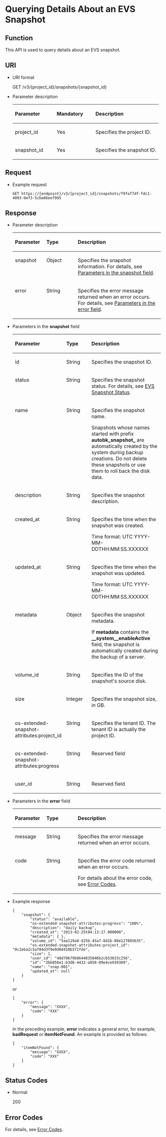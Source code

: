 # Querying Details About an EVS Snapshot<a name="evs_04_3061"></a>

## Function<a name="section30030484111731"></a>

This API is used to query details about an EVS snapshot.

## URI<a name="section14733765111731"></a>

-   URI format

    GET /v3/\{project\_id\}/snapshots/\{snapshot\_id\}

-   Parameter description

    <a name="table66271751111731"></a>
    <table><thead align="left"><tr id="row56106054111731"><th class="cellrowborder" valign="top" width="28.57%" id="mcps1.1.4.1.1"><p id="p48296540111731"><a name="p48296540111731"></a><a name="p48296540111731"></a>Parameter</p>
    </th>
    <th class="cellrowborder" valign="top" width="26.529999999999998%" id="mcps1.1.4.1.2"><p id="p19705674111731"><a name="p19705674111731"></a><a name="p19705674111731"></a>Mandatory</p>
    </th>
    <th class="cellrowborder" valign="top" width="44.9%" id="mcps1.1.4.1.3"><p id="p52655801111731"><a name="p52655801111731"></a><a name="p52655801111731"></a>Description</p>
    </th>
    </tr>
    </thead>
    <tbody><tr id="row37261521111731"><td class="cellrowborder" valign="top" width="28.57%" headers="mcps1.1.4.1.1 "><p id="p65393209111731"><a name="p65393209111731"></a><a name="p65393209111731"></a>project_id</p>
    </td>
    <td class="cellrowborder" valign="top" width="26.529999999999998%" headers="mcps1.1.4.1.2 "><p id="p62358553111731"><a name="p62358553111731"></a><a name="p62358553111731"></a>Yes</p>
    </td>
    <td class="cellrowborder" valign="top" width="44.9%" headers="mcps1.1.4.1.3 "><p id="p17878042111731"><a name="p17878042111731"></a><a name="p17878042111731"></a>Specifies the project ID.</p>
    </td>
    </tr>
    <tr id="row26684654111731"><td class="cellrowborder" valign="top" width="28.57%" headers="mcps1.1.4.1.1 "><p id="p13973379111731"><a name="p13973379111731"></a><a name="p13973379111731"></a>snapshot_id</p>
    </td>
    <td class="cellrowborder" valign="top" width="26.529999999999998%" headers="mcps1.1.4.1.2 "><p id="p58101900111731"><a name="p58101900111731"></a><a name="p58101900111731"></a>Yes</p>
    </td>
    <td class="cellrowborder" valign="top" width="44.9%" headers="mcps1.1.4.1.3 "><p id="p8633458111731"><a name="p8633458111731"></a><a name="p8633458111731"></a>Specifies the snapshot ID.</p>
    </td>
    </tr>
    </tbody>
    </table>


## Request<a name="section28221468111731"></a>

-   Example request

    ```
    GET https://{endpoint}/v3/{project_id}/snapshots/f9faf7df-fdc1-4093-9ef3-5cba06eef995
    ```


## Response<a name="section63055193111836"></a>

-   Parameter description

    <a name="table12730134172713"></a>
    <table><thead align="left"><tr id="row473014182718"><th class="cellrowborder" valign="top" width="21.17788221177882%" id="mcps1.1.4.1.1"><p id="p7730941122712"><a name="p7730941122712"></a><a name="p7730941122712"></a>Parameter</p>
    </th>
    <th class="cellrowborder" valign="top" width="21.17788221177882%" id="mcps1.1.4.1.2"><p id="p7731104122719"><a name="p7731104122719"></a><a name="p7731104122719"></a>Type</p>
    </th>
    <th class="cellrowborder" valign="top" width="57.64423557644236%" id="mcps1.1.4.1.3"><p id="p4731184118271"><a name="p4731184118271"></a><a name="p4731184118271"></a>Description</p>
    </th>
    </tr>
    </thead>
    <tbody><tr id="row2073111417271"><td class="cellrowborder" valign="top" width="21.17788221177882%" headers="mcps1.1.4.1.1 "><p id="p6732134115272"><a name="p6732134115272"></a><a name="p6732134115272"></a>snapshot</p>
    </td>
    <td class="cellrowborder" valign="top" width="21.17788221177882%" headers="mcps1.1.4.1.2 "><p id="p17732141102714"><a name="p17732141102714"></a><a name="p17732141102714"></a>Object</p>
    </td>
    <td class="cellrowborder" valign="top" width="57.64423557644236%" headers="mcps1.1.4.1.3 "><p id="p11732194114271"><a name="p11732194114271"></a><a name="p11732194114271"></a>Specifies the snapshot information. For details, see <a href="#en-us_topic_0051408628_li64773086111836">Parameters in the snapshot field</a>.</p>
    </td>
    </tr>
    <tr id="row1273219418275"><td class="cellrowborder" valign="top" width="21.17788221177882%" headers="mcps1.1.4.1.1 "><p id="p129522216412"><a name="p129522216412"></a><a name="p129522216412"></a>error</p>
    </td>
    <td class="cellrowborder" valign="top" width="21.17788221177882%" headers="mcps1.1.4.1.2 "><p id="p1595262111415"><a name="p1595262111415"></a><a name="p1595262111415"></a>String</p>
    </td>
    <td class="cellrowborder" valign="top" width="57.64423557644236%" headers="mcps1.1.4.1.3 "><p id="p109527215417"><a name="p109527215417"></a><a name="p109527215417"></a>Specifies the error message returned when an error occurs. For details, see <a href="#li0419202382514">Parameters in the error field</a>.</p>
    </td>
    </tr>
    </tbody>
    </table>


-   <a name="en-us_topic_0051408628_li64773086111836"></a>Parameters in the  **snapshot**  field

    <a name="en-us_topic_0051408628_table46086870111836"></a>
    <table><thead align="left"><tr id="en-us_topic_0051408628_row56202297111836"><th class="cellrowborder" valign="top" width="21.17788221177882%" id="mcps1.1.4.1.1"><p id="en-us_topic_0051408628_p56092213111836"><a name="en-us_topic_0051408628_p56092213111836"></a><a name="en-us_topic_0051408628_p56092213111836"></a>Parameter</p>
    </th>
    <th class="cellrowborder" valign="top" width="21.17788221177882%" id="mcps1.1.4.1.2"><p id="en-us_topic_0051408628_p47175401111836"><a name="en-us_topic_0051408628_p47175401111836"></a><a name="en-us_topic_0051408628_p47175401111836"></a>Type</p>
    </th>
    <th class="cellrowborder" valign="top" width="57.64423557644236%" id="mcps1.1.4.1.3"><p id="en-us_topic_0051408628_p11730844111836"><a name="en-us_topic_0051408628_p11730844111836"></a><a name="en-us_topic_0051408628_p11730844111836"></a>Description</p>
    </th>
    </tr>
    </thead>
    <tbody><tr id="en-us_topic_0051408628_row15559516111836"><td class="cellrowborder" valign="top" width="21.17788221177882%" headers="mcps1.1.4.1.1 "><p id="en-us_topic_0051408628_p52361272111836"><a name="en-us_topic_0051408628_p52361272111836"></a><a name="en-us_topic_0051408628_p52361272111836"></a>id</p>
    </td>
    <td class="cellrowborder" valign="top" width="21.17788221177882%" headers="mcps1.1.4.1.2 "><p id="en-us_topic_0051408628_p13404600111836"><a name="en-us_topic_0051408628_p13404600111836"></a><a name="en-us_topic_0051408628_p13404600111836"></a>String</p>
    </td>
    <td class="cellrowborder" valign="top" width="57.64423557644236%" headers="mcps1.1.4.1.3 "><p id="en-us_topic_0051408628_p34969797111836"><a name="en-us_topic_0051408628_p34969797111836"></a><a name="en-us_topic_0051408628_p34969797111836"></a>Specifies the snapshot ID.</p>
    </td>
    </tr>
    <tr id="en-us_topic_0051408628_row46292725111836"><td class="cellrowborder" valign="top" width="21.17788221177882%" headers="mcps1.1.4.1.1 "><p id="en-us_topic_0051408628_p58723264111836"><a name="en-us_topic_0051408628_p58723264111836"></a><a name="en-us_topic_0051408628_p58723264111836"></a>status</p>
    </td>
    <td class="cellrowborder" valign="top" width="21.17788221177882%" headers="mcps1.1.4.1.2 "><p id="en-us_topic_0051408628_p58963956111836"><a name="en-us_topic_0051408628_p58963956111836"></a><a name="en-us_topic_0051408628_p58963956111836"></a>String</p>
    </td>
    <td class="cellrowborder" valign="top" width="57.64423557644236%" headers="mcps1.1.4.1.3 "><p id="en-us_topic_0051408628_p47023540111836"><a name="en-us_topic_0051408628_p47023540111836"></a><a name="en-us_topic_0051408628_p47023540111836"></a>Specifies the snapshot status. For details, see <a href="evs-snapshot-status.md">EVS Snapshot Status</a>.</p>
    </td>
    </tr>
    <tr id="en-us_topic_0051408628_row20558679111836"><td class="cellrowborder" valign="top" width="21.17788221177882%" headers="mcps1.1.4.1.1 "><p id="en-us_topic_0051408628_p54640283111836"><a name="en-us_topic_0051408628_p54640283111836"></a><a name="en-us_topic_0051408628_p54640283111836"></a>name</p>
    </td>
    <td class="cellrowborder" valign="top" width="21.17788221177882%" headers="mcps1.1.4.1.2 "><p id="en-us_topic_0051408628_p63786796111836"><a name="en-us_topic_0051408628_p63786796111836"></a><a name="en-us_topic_0051408628_p63786796111836"></a>String</p>
    </td>
    <td class="cellrowborder" valign="top" width="57.64423557644236%" headers="mcps1.1.4.1.3 "><p id="en-us_topic_0051408628_p14293074111836"><a name="en-us_topic_0051408628_p14293074111836"></a><a name="en-us_topic_0051408628_p14293074111836"></a>Specifies the snapshot name.</p>
    <p id="p5124959164711"><a name="p5124959164711"></a><a name="p5124959164711"></a>Snapshots whose names started with prefix <strong id="b322031418439"><a name="b322031418439"></a><a name="b322031418439"></a>autobk_snapshot_</strong> are automatically created by the system during backup creations. Do not delete these snapshots or use them to roll back the disk data.</p>
    </td>
    </tr>
    <tr id="en-us_topic_0051408628_row61528809111836"><td class="cellrowborder" valign="top" width="21.17788221177882%" headers="mcps1.1.4.1.1 "><p id="en-us_topic_0051408628_p17777665111836"><a name="en-us_topic_0051408628_p17777665111836"></a><a name="en-us_topic_0051408628_p17777665111836"></a>description</p>
    </td>
    <td class="cellrowborder" valign="top" width="21.17788221177882%" headers="mcps1.1.4.1.2 "><p id="en-us_topic_0051408628_p30704745111836"><a name="en-us_topic_0051408628_p30704745111836"></a><a name="en-us_topic_0051408628_p30704745111836"></a>String</p>
    </td>
    <td class="cellrowborder" valign="top" width="57.64423557644236%" headers="mcps1.1.4.1.3 "><p id="en-us_topic_0051408628_p60132426111836"><a name="en-us_topic_0051408628_p60132426111836"></a><a name="en-us_topic_0051408628_p60132426111836"></a>Specifies the snapshot description.</p>
    </td>
    </tr>
    <tr id="en-us_topic_0051408628_row4320926111836"><td class="cellrowborder" valign="top" width="21.17788221177882%" headers="mcps1.1.4.1.1 "><p id="en-us_topic_0051408628_p14450739111836"><a name="en-us_topic_0051408628_p14450739111836"></a><a name="en-us_topic_0051408628_p14450739111836"></a>created_at</p>
    </td>
    <td class="cellrowborder" valign="top" width="21.17788221177882%" headers="mcps1.1.4.1.2 "><p id="en-us_topic_0051408628_p29659196111836"><a name="en-us_topic_0051408628_p29659196111836"></a><a name="en-us_topic_0051408628_p29659196111836"></a>String</p>
    </td>
    <td class="cellrowborder" valign="top" width="57.64423557644236%" headers="mcps1.1.4.1.3 "><p id="en-us_topic_0051408628_p45391308111836"><a name="en-us_topic_0051408628_p45391308111836"></a><a name="en-us_topic_0051408628_p45391308111836"></a>Specifies the time when the snapshot was created.</p>
    <p id="p96931622122813"><a name="p96931622122813"></a><a name="p96931622122813"></a><span id="text20291102912819"><a name="text20291102912819"></a><a name="text20291102912819"></a>Time format: UTC YYYY-MM-DDTHH:MM:SS.XXXXXX</span></p>
    </td>
    </tr>
    <tr id="en-us_topic_0051408628_row3737236411149"><td class="cellrowborder" valign="top" width="21.17788221177882%" headers="mcps1.1.4.1.1 "><p id="en-us_topic_0051408628_p80695711149"><a name="en-us_topic_0051408628_p80695711149"></a><a name="en-us_topic_0051408628_p80695711149"></a>updated_at</p>
    </td>
    <td class="cellrowborder" valign="top" width="21.17788221177882%" headers="mcps1.1.4.1.2 "><p id="en-us_topic_0051408628_p6536351711149"><a name="en-us_topic_0051408628_p6536351711149"></a><a name="en-us_topic_0051408628_p6536351711149"></a>String</p>
    </td>
    <td class="cellrowborder" valign="top" width="57.64423557644236%" headers="mcps1.1.4.1.3 "><p id="en-us_topic_0051408628_p2439511411149"><a name="en-us_topic_0051408628_p2439511411149"></a><a name="en-us_topic_0051408628_p2439511411149"></a>Specifies the time when the snapshot was updated.</p>
    <p id="p1827253412288"><a name="p1827253412288"></a><a name="p1827253412288"></a><span id="text1059311346285"><a name="text1059311346285"></a><a name="text1059311346285"></a>Time format: UTC YYYY-MM-DDTHH:MM:SS.XXXXXX</span></p>
    </td>
    </tr>
    <tr id="en-us_topic_0051408628_row5868590111836"><td class="cellrowborder" valign="top" width="21.17788221177882%" headers="mcps1.1.4.1.1 "><p id="en-us_topic_0051408628_p5593786111836"><a name="en-us_topic_0051408628_p5593786111836"></a><a name="en-us_topic_0051408628_p5593786111836"></a>metadata</p>
    </td>
    <td class="cellrowborder" valign="top" width="21.17788221177882%" headers="mcps1.1.4.1.2 "><p id="en-us_topic_0051408628_p50443518111836"><a name="en-us_topic_0051408628_p50443518111836"></a><a name="en-us_topic_0051408628_p50443518111836"></a>Object</p>
    </td>
    <td class="cellrowborder" valign="top" width="57.64423557644236%" headers="mcps1.1.4.1.3 "><p id="en-us_topic_0051408628_p46118865111836"><a name="en-us_topic_0051408628_p46118865111836"></a><a name="en-us_topic_0051408628_p46118865111836"></a>Specifies the snapshot metadata.</p>
    <p id="p1678772717473"><a name="p1678772717473"></a><a name="p1678772717473"></a>If <strong id="b842352706193018"><a name="b842352706193018"></a><a name="b842352706193018"></a>metadata</strong> contains the <strong id="b842352706193021"><a name="b842352706193021"></a><a name="b842352706193021"></a>__system__enableActive</strong> field, the snapshot is automatically created during the backup of a server.</p>
    </td>
    </tr>
    <tr id="en-us_topic_0051408628_row12416602111836"><td class="cellrowborder" valign="top" width="21.17788221177882%" headers="mcps1.1.4.1.1 "><p id="en-us_topic_0051408628_p66220711111836"><a name="en-us_topic_0051408628_p66220711111836"></a><a name="en-us_topic_0051408628_p66220711111836"></a>volume_id</p>
    </td>
    <td class="cellrowborder" valign="top" width="21.17788221177882%" headers="mcps1.1.4.1.2 "><p id="en-us_topic_0051408628_p62277393111836"><a name="en-us_topic_0051408628_p62277393111836"></a><a name="en-us_topic_0051408628_p62277393111836"></a>String</p>
    </td>
    <td class="cellrowborder" valign="top" width="57.64423557644236%" headers="mcps1.1.4.1.3 "><p id="en-us_topic_0051408628_p43213914111836"><a name="en-us_topic_0051408628_p43213914111836"></a><a name="en-us_topic_0051408628_p43213914111836"></a>Specifies the ID of the snapshot's source disk.</p>
    </td>
    </tr>
    <tr id="en-us_topic_0051408628_row53380907111836"><td class="cellrowborder" valign="top" width="21.17788221177882%" headers="mcps1.1.4.1.1 "><p id="en-us_topic_0051408628_p28886228111836"><a name="en-us_topic_0051408628_p28886228111836"></a><a name="en-us_topic_0051408628_p28886228111836"></a>size</p>
    </td>
    <td class="cellrowborder" valign="top" width="21.17788221177882%" headers="mcps1.1.4.1.2 "><p id="en-us_topic_0051408628_p58083101111836"><a name="en-us_topic_0051408628_p58083101111836"></a><a name="en-us_topic_0051408628_p58083101111836"></a>Integer</p>
    </td>
    <td class="cellrowborder" valign="top" width="57.64423557644236%" headers="mcps1.1.4.1.3 "><p id="en-us_topic_0051408628_p39095984111836"><a name="en-us_topic_0051408628_p39095984111836"></a><a name="en-us_topic_0051408628_p39095984111836"></a>Specifies the snapshot size, in GB.</p>
    </td>
    </tr>
    <tr id="en-us_topic_0051408628_row16319538111836"><td class="cellrowborder" valign="top" width="21.17788221177882%" headers="mcps1.1.4.1.1 "><p id="en-us_topic_0051408628_p46814240111836"><a name="en-us_topic_0051408628_p46814240111836"></a><a name="en-us_topic_0051408628_p46814240111836"></a>os-extended-snapshot-attributes:project_id</p>
    </td>
    <td class="cellrowborder" valign="top" width="21.17788221177882%" headers="mcps1.1.4.1.2 "><p id="en-us_topic_0051408628_p33857106111836"><a name="en-us_topic_0051408628_p33857106111836"></a><a name="en-us_topic_0051408628_p33857106111836"></a>String</p>
    </td>
    <td class="cellrowborder" valign="top" width="57.64423557644236%" headers="mcps1.1.4.1.3 "><p id="en-us_topic_0051408628_p6137764111836"><a name="en-us_topic_0051408628_p6137764111836"></a><a name="en-us_topic_0051408628_p6137764111836"></a>Specifies the tenant ID. <span id="text19941457165313"><a name="text19941457165313"></a><a name="text19941457165313"></a>The tenant ID is actually the project ID.</span></p>
    </td>
    </tr>
    <tr id="en-us_topic_0051408628_row55239881111836"><td class="cellrowborder" valign="top" width="21.17788221177882%" headers="mcps1.1.4.1.1 "><p id="en-us_topic_0051408628_p45245366111836"><a name="en-us_topic_0051408628_p45245366111836"></a><a name="en-us_topic_0051408628_p45245366111836"></a>os-extended-snapshot-attributes:progress</p>
    </td>
    <td class="cellrowborder" valign="top" width="21.17788221177882%" headers="mcps1.1.4.1.2 "><p id="en-us_topic_0051408628_p40996011111836"><a name="en-us_topic_0051408628_p40996011111836"></a><a name="en-us_topic_0051408628_p40996011111836"></a>String</p>
    </td>
    <td class="cellrowborder" valign="top" width="57.64423557644236%" headers="mcps1.1.4.1.3 "><p id="en-us_topic_0051408628_p18028606145913"><a name="en-us_topic_0051408628_p18028606145913"></a><a name="en-us_topic_0051408628_p18028606145913"></a><span id="text4730642777"><a name="text4730642777"></a><a name="text4730642777"></a>Reserved field</span></p>
    </td>
    </tr>
    <tr id="row1598314715534"><td class="cellrowborder" valign="top" width="21.17788221177882%" headers="mcps1.1.4.1.1 "><p id="p1316171114535"><a name="p1316171114535"></a><a name="p1316171114535"></a>user_id</p>
    </td>
    <td class="cellrowborder" valign="top" width="21.17788221177882%" headers="mcps1.1.4.1.2 "><p id="p8316101125312"><a name="p8316101125312"></a><a name="p8316101125312"></a>String</p>
    </td>
    <td class="cellrowborder" valign="top" width="57.64423557644236%" headers="mcps1.1.4.1.3 "><p id="p20348100143311"><a name="p20348100143311"></a><a name="p20348100143311"></a>Reserved field</p>
    </td>
    </tr>
    </tbody>
    </table>


-   <a name="li0419202382514"></a>Parameters in the  **error**  field

    <a name="evs_04_2013_table15441099103019"></a>
    <table><thead align="left"><tr id="evs_04_2013_row54094047103019"><th class="cellrowborder" valign="top" width="21.17788221177882%" id="mcps1.1.4.1.1"><p id="evs_04_2013_p19541716103019"><a name="evs_04_2013_p19541716103019"></a><a name="evs_04_2013_p19541716103019"></a>Parameter</p>
    </th>
    <th class="cellrowborder" valign="top" width="21.17788221177882%" id="mcps1.1.4.1.2"><p id="evs_04_2013_p39375186103019"><a name="evs_04_2013_p39375186103019"></a><a name="evs_04_2013_p39375186103019"></a>Type</p>
    </th>
    <th class="cellrowborder" valign="top" width="57.64423557644236%" id="mcps1.1.4.1.3"><p id="evs_04_2013_p38578950103019"><a name="evs_04_2013_p38578950103019"></a><a name="evs_04_2013_p38578950103019"></a>Description</p>
    </th>
    </tr>
    </thead>
    <tbody><tr id="evs_04_2013_row59401790103019"><td class="cellrowborder" valign="top" width="21.17788221177882%" headers="mcps1.1.4.1.1 "><p id="evs_04_2013_p46815658103019"><a name="evs_04_2013_p46815658103019"></a><a name="evs_04_2013_p46815658103019"></a>message</p>
    </td>
    <td class="cellrowborder" valign="top" width="21.17788221177882%" headers="mcps1.1.4.1.2 "><p id="evs_04_2013_p33971979103019"><a name="evs_04_2013_p33971979103019"></a><a name="evs_04_2013_p33971979103019"></a>String</p>
    </td>
    <td class="cellrowborder" valign="top" width="57.64423557644236%" headers="mcps1.1.4.1.3 "><p id="evs_04_2013_p21623243103019"><a name="evs_04_2013_p21623243103019"></a><a name="evs_04_2013_p21623243103019"></a>Specifies the error message returned when an error occurs.</p>
    </td>
    </tr>
    <tr id="evs_04_2013_row60391466103019"><td class="cellrowborder" valign="top" width="21.17788221177882%" headers="mcps1.1.4.1.1 "><p id="evs_04_2013_p59870541103019"><a name="evs_04_2013_p59870541103019"></a><a name="evs_04_2013_p59870541103019"></a>code</p>
    </td>
    <td class="cellrowborder" valign="top" width="21.17788221177882%" headers="mcps1.1.4.1.2 "><p id="evs_04_2013_p17675690103019"><a name="evs_04_2013_p17675690103019"></a><a name="evs_04_2013_p17675690103019"></a>String</p>
    </td>
    <td class="cellrowborder" valign="top" width="57.64423557644236%" headers="mcps1.1.4.1.3 "><p id="evs_04_2013_p6087468103019"><a name="evs_04_2013_p6087468103019"></a><a name="evs_04_2013_p6087468103019"></a>Specifies the error code returned when an error occurs.</p>
    <p id="evs_04_2013_p54787218103019"><a name="evs_04_2013_p54787218103019"></a><a name="evs_04_2013_p54787218103019"></a>For details about the error code, see <a href="error-codes.md">Error Codes</a>.</p>
    </td>
    </tr>
    </tbody>
    </table>

-   Example response

    ```
    {
        "snapshot": {
            "status": "available", 
            "os-extended-snapshot-attributes:progress": "100%", 
            "description": "daily backup", 
            "created_at": "2013-02-25t04:13:17.000000", 
            "metadata": { }, 
            "volume_id": "5aa119a8-d25b-45a7-8d1b-88e127885635", 
            "os-extended-snapshot-attributes:project_id": "0c2eba2c5af04d3f9e9d0d410b371fde", 
            "size": 1, 
            "user_id": "48d70679b8644035846b2cb53633c256", 
            "id": "2bb856e1-b3d8-4432-a858-09e4ce939389", 
            "name": "snap-001", 
            "updated_at": null
        }
    }
    ```

    or

    ```
    {
        "error": {
            "message": "XXXX", 
            "code": "XXX"
        }
    }
    ```

    In the preceding example,  **error**  indicates a general error, for example,  **badRequest**  or  **itemNotFound**. An example is provided as follows:

    ```
    {
        "itemNotFound": {
            "message": "XXXX", 
            "code": "XXX"
        }
    }
    ```


## Status Codes<a name="section38811440112026"></a>

-   Normal

    200


## Error Codes<a name="section431317151242"></a>

For details, see  [Error Codes](error-codes.md).

